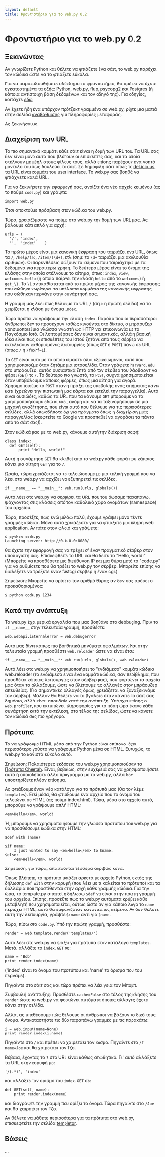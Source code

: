 ```yaml
---
layout: default
title: Φροντιστήριο για το web.py 0.2
---
```


# Φροντιστήριο για το web.py 0.2

## Ξεκινώντας

Αν γνωρίζετε Python και θέλετε να φτιάξετε ένα σάιτ, το web.py παρέχει τον κώδικα ώστε να το φτιάξετε εύκολα.

Για να παρακολουθήσετε ολόκληρο το φροντιστήριο, θα πρέπει να έχετε εγκατεστημένα τα εξής: Python, web.py, flup, psycopg2 και Postgres (ή κάποια αντίστοιχη βάση δεδομένων και τον οδηγό της). Για οδηγίες, κοιτάχτε [εδώ](http://webpy.org/install).

Αν έχετε ήδη ένα υπάρχον πρότζεκτ γραμμένο σε web.py, ρίχτε μια ματιά στην σελίδα [αναβάθμισης](http://webpy.infogami.com/upgrade_to_point2) για πληροφορίες μεταφοράς.

Ας ξεκινήσουμε.

## Διαχείριση των URL

Το πιο σημαντικό κομμάτι κάθε σάιτ είναι η δομή των URL του. Τα URL σας δεν είναι μόνο αυτά που βλέπουν οι επισκέπτες σας, και τα οποία στέλνουν με μέηλ στους φίλους τους, αλλά επίσης παρέχουν ένα νοητό μοντέλο του πως δουλεύει το σάιτ. Σε δημοφιλή σάιτ όπως το [del.icio.us](http://del.icio.us/|del.icio.us), τα URL είναι κομμάτι του user interface. Το web.py σας βοηθά να φτιάχνετε καλά URL.

Για να ξεκινήσετε την εφαρμογή σας, ανοίξτε ένα νέο αρχείο κειμένου (ας το πούμε `code.py`) και γράψτε:

    import web.py

Έτσι αποκτούμε πρόσβαση στον κώδικα του web.py.

Τώρα, χρειαζόμαστε να πούμε στο web.py την δομή των URL μας. Ας βάλουμε κάτι απλό για αρχή:

    urls = (
      '/', 'index',
      '',  'index'    )

Το πρώτο μέρος είναι μια [κανονική έκφραση](http://osteele.com/tools/rework/) που ταιριάζει ένα URL, όπως τα `/`, `/help/faq`, `/item/(\d+)`, κτλ (σημ: το `\d+` ταιριάζει μια ακολουθία αριθμών). Οι παρενθέσεις σώζουν το κείμενο που ταιριάχτηκε με τα δεδομένα για περαιτέρω χρήση. Το δεύτερο μέρος είναι το όνομα της κλάσης στην οποία στέλνουμε το αίτημα, όπως: `index`, `view`, `welcomes.hello` (η οποία παίρνει την κλάση `hello` από το `welcomes`) ή `get_\1`. Το `\1` αντικαθίσταται από το πρώτο μέρος της κανονικής έκφρασης που σώθηκε νωρίτερα· τα υπόλοιπα κομμάτια της κανονικής έκφρασης που σώθηκαν περνάνε στην συνάρτησή σας.

Η γραμμή μας λέει πως θέλουμε το URL `/` (σημ: η πρώτη σελίδα) να το χειρίζεται η κλάση με όνομα `index`.

Τώρα πρέπει να γράψουμε την κλάση `index`. Παρόλο που οι περισσότεροι άνθρωποι δεν το προσέχουν καθώς κινούνται στο δίκτυο, ο μπράουζερ χρησιμοποιεί μια γλώσσα γνωστή ως HTTP για επικοινωνία με το Παγκόσμιο Ιστό. Οι λεπτομέρειες δεν είναι σημαντικές, αλλά η βασική ιδέα είναι πως οι επισκέπτες του Ιστού ζητάνε από τους σέρβερ να εκτελέσουν καθορισμένες λειτουργίες (όπως `GET` ή `POST`) πάνω σε URL (όπως `/` ή `/foo?f=1`).

Το `GET` είναι αυτό με το οποίο είμαστε όλοι εξοικειωμένοι, αυτό που χρησιμοποιούμε όταν ζητάμε μια ιστοσελίδα. Όταν γράφετε `harvard.edu` στο μπράουζερ, αυτός ουσιαστικά ζητά από τον σέρβερ του Χάρβαρντ να φέρει (`GET`) το `/`. Το δεύτερο πιο γνωστό, το `POST`, συχνά χρησιμοποιείται όταν υποβάλουμε κάποιες φόρμες, όπως μια αίτηση για αγορά. Χρησιμοποιούμε το `POST` όταν η πράξη της υποβολής ενός αιτήματος _κάνει κάτι_ (χρεώνει την πιστωτική μας κάρτα και εκτελεί την παραγγελία). Αυτό είναι ουσιώδες, καθώς τα URL που τα κάνουμε `GET` μπορούμε να τα χρησιμοποιήσουμε εδώ κι εκεί, ακόμη και να τα ταξινομήσουμε σε μια μηχανή αναζήτησης, που είναι αυτό που θέλουμε για τις περισσότερες σελίδες, αλλά οπωσδήποτε όχι για πράγματα όπως η διαχείριση μιας παραγγελίας (σκεφτείτε το Google να προσπαθεί να αγοράσει τα πάντα από το σάιτ σας!).

Στον κώδικά μας με το web.py, κάνουμε αυτή την διάκριση σαφή:

    class index:
      def GET(self):
          print "Hello, world!"

Αυτή η συνάρτηση `GET` θα κληθεί από το web.py κάθε φορά που κάποιος κάνει μια αίτηση `GET` για το `/`.

Ωραία, τώρα χρειάζεται να το τελειώσουμε με μια τελική γραμμή που να λέει στο web.py να αρχίζει να εξυπηρετεί τις σελίδες.

    if __name__ == "__main__": web.run(urls, globals())

Αυτό λέει στο web.py να σερβίρει τα URL που του δώσαμε παραπάνω, ψάχνοντας στις κλάσεις από τον καθολικό χώρο ονομάτων (namespace) του αρχείου.

Τώρα, προσέξτε, πως ενώ μιλάω πολύ, έχουμε γράψει μόνο πέντε γραμμές κώδικα. Μόνο αυτό χρειάζεστε για να φτιάξετε μια πλήρη web application. Αν πάτε στον φλοιό και γράψετε:

    $ python code.py
    Launching server: http://0.0.0.0:8080/

θα έχετε την εφαρμογή σας να τρέχει σ' έναν πραγματικό σέρβερ στον υπολογιστή σας. Επισκεφθείτε το URL και θα δείτε το "Hello, world!" (Μπορείτε να προσθέσετε  μια διεύθυνση IP και μια θύρα μετά το "code.py" για να ρυθμίσετε που θα τρέξει το web.py τον σέρβερ. Μπορείτε επίσης να διαλέξετε να τρέξετε έναν fastcgi σέρβερ ή έναν cgi.)

Σημείωση: Μπορείτε να ορίσετε τον αριθμό θύρας αν δεν σας αρέσει ο προκαθορισμένος:

    $ python code.py 1234


## Κατά την ανάπτυξη

Το web.py έχει μερικά εργαλεία που μας βοηθάνε στο debbuging. Πριν το `if __name__` στην τελευταία γραμμή, προσθέστε:

    web.webapi.internalerror = web.debugerror

Αυτό μας δίνει κάπως πιο βοηθητικά μηνύματα σφαλμάτων. Και στην τελευταία γραμμή προσθέστε `web.reloader` ώστε να είναι έτσι:

    if __name__ == "__main__": web.run(urls, globals(), web.reloader)

Αυτό λέει στο web.py να χρησιμοποιήσει το "ενδιάμεσο" κομμάτι κώδικα web.reloader (το ενδιάμεσο είναι ένα κομμάτι κώδικα, σαν περίβλημα, που προσθέτει κάποιες λειτουργίες στον σέρβερ μας), που φορτώνει τα αρχεία μας όταν τα αλλάζουμε, ώστε να βλέπουμε τις αλλαγές στον μπράουζερ απευθείας. (Για σημαντικές αλλαγές όμως, χρειάζεται να ξαναξεκινάμε τον σέρβερ). Μάλλον θα θέλετε να το βγάλετε όταν κάνετε το σάιτ σας δημόσιο, αλλά είναι σπουδαίο κατά την ανάπτυξη. Υπάρχει επίσης ο `web.profiler`, που εκτυπώνει πληροφορίες για το πόση ώρα έκανε κάθε συνάρτηση κατά την εκτέλεση, στο τέλος της σελίδας, ώστε να κάνετε τον κώδικά σας πιο γρήγορο.

## Πρότυπα

Το να γράφουμε HTML μέσα από την Python είναι επίπονο· έχει περισσότερο γούστο να γράφουμε Python μέσα σε HTML. Ευτυχώς, το web.py το καθιστά εύκολο αυτό.

Σημείωση: Παλαιότερες εκδόσεις του web.py χρησιμοποιούσαν τα [Πρότυπα Cheetah](http://www.cheetahtemplate.org/). Είναι, βεβαίως, στην ευχέρειά σας να χρησιμοποιήσετε αυτό ή οποιοδήποτε άλλο πρόγραμμα με το web.py, αλλά δεν υποστηρίζετε πλέον επίσημα.

Ας φτιάξουμε έναν νέο κατάλογο για τα πρότυπά μας (θα τον λέμε `templates`). Εκεί μέσα, θα φτιάξουμε ένα αρχείο που το όνομά του τελειώνει σε HTML (ας πούμε index.html). Τώρα, μέσα στο αρχείο αυτό, μπορούμε να γράψουμε απλή HTML:

    <em>Hello</em>, world!

Ή, μπορούμε να χρησιμοποιήσουμε την γλώσσα προτύπου του web.py για να προσθέσουμε κώδικα στην HTML:

    $def with (name)

    $if name:
        I just wanted to say <em>hello</em> to $name.
    $else:
        <em>Hello</em>, world!

Σημείωση: για τώρα, απαιτούνται τέσσερα ακριβώς κενά.

Όπως βλέπετε, το πρότυπο μοιάζει αρκετά με αρχείο Python, εκτός της δήλωσης `def with` στην κορυφή (που λέει με τι καλείται το πρότυπο) και τα δολλάρια που προστίθενται στην αρχή κάθε γραμμής κώδικα. Για την ώρα, το template.py απαιτεί η δήλωσω `$def` να είναι στην πρώτη γραμμή του αρχείου. Επίσης, προσέξτε πως το web.py αυτόματα κρύβει κάθε μεταβλητή που χρησιμοποιείται, ούτως ώστε αν για κάποιο λόγο το `name` περιέχει HTML, αυτό θα εμφανιζόταν κανονικά ως κείμενο. Αν δεν θέλετε αυτή την λειτουργία, γράψτε `$:name` αντί για `$name`.

Τώρα, πίσω στο `code.py`. Υπό την πρώτη γραμμή, προσθέστε:

    render = web.template.render('templates/')

Αυτό λέει στο web.py να ψάξει για πρότυπα στον κατάλογο `templates`. Μετά, αλλάξτε το `index.GET` σε:

    name = 'Bob'
    print render.index(name)

('index' είναι το όνομα του προτύπου και 'name' το όρισμα που του περνάμε).

Πηγαίντε στο σάιτ σας και τώρα πρέπει να λέει γεια τον Μπομπ.

Συμβουλή ανάπτυξης: Προσθέστε `cache=False` στο τέλος της κλήσης του `render` ώστε το web.py να φορτώνει αυτόματα όποιες αλλαγές έχετε κάνει στην σελίδα.

Αλλά, ας υποθέσουμε πώς θέλουμε οι άνθρωποι να βάζουν το δικό τους όνομα. Αντικαταστήστε τις δύο παραπάνω γραμμές με τις παρακάτω:

    i = web.input(name=None)
    print render.index(i.name)

Πηγαίντε στο `/` και πρέπει να χαιρετάει τον κόσμο. Πηγαίντε στο `/?name=Joe` και θα χαιρετάει τον Τζο.

Βέβαια, έχοντας το `?` στο URL είναι κάθως απωθητικό. Γι' αυτό αλλάξετε τα URL στην κορυφή με:

    '/(.*)', 'index'

και αλλάξτε τον ορισμό του `index.GET` σε:

    def GET(self, name):
        print render.index(name)

και διαγράψτε την γραμμή που ορίζει το όνομα. Τώρα πηγαίντε στο `/Joe` και θα χαιρετάει τον Τζο.

Αν θέλετε να μάθετε περισσότερα για τα πρότυπα στο web.py, επισκεφτείτε την σελίδα [templetor](http://webpy.org/templetor).

## Βάσεις

...
